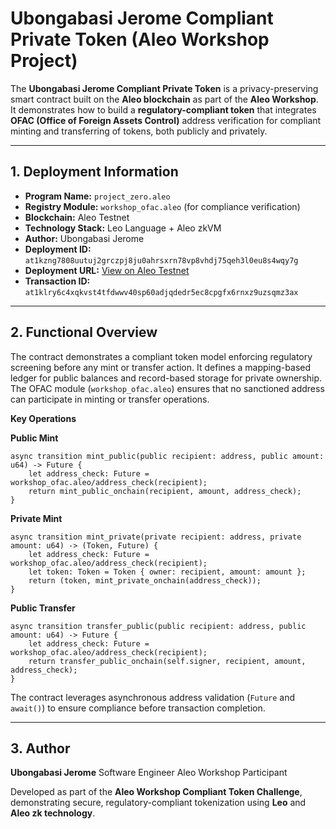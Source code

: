# Ubongabasi Jerome Compliant Private Token (Aleo Workshop Project)

The **Ubongabasi Jerome Compliant Private Token** is a privacy-preserving smart contract built on the **Aleo blockchain** as part of the **Aleo Workshop**.
It demonstrates how to build a **regulatory-compliant token** that integrates **OFAC (Office of Foreign Assets Control)** address verification for compliant minting and transferring of tokens, both publicly and privately.

---

## 1. Deployment Information

* **Program Name:** `project_zero.aleo`
* **Registry Module:** `workshop_ofac.aleo` (for compliance verification)
* **Blockchain:** Aleo Testnet
* **Technology Stack:** Leo Language + Aleo zkVM
* **Author:** Ubongabasi Jerome
* **Deployment ID:** `at1kzng7808uutuj2grczpj8ju0ahrsxrn78vp8vhdj75qeh3l0eu8s4wqy7g`
* **Deployment URL:** [View on Aleo Testnet](https://testnet.aleoscan.io/program?id=project_zero.aleo)
* **Transaction ID:** `at1klry6c4xqkvst4tfdwwv40sp60adjqdedr5ec8cpgfx6rnxz9uzsqmz3ax`

---

## 2. Functional Overview

The contract demonstrates a compliant token model enforcing regulatory screening before any mint or transfer action. It defines a mapping-based ledger for public balances and record-based storage for private ownership. The OFAC module (`workshop_ofac.aleo`) ensures that no sanctioned address can participate in minting or transfer operations.

**Key Operations**

**Public Mint**

```leo
async transition mint_public(public recipient: address, public amount: u64) -> Future {
    let address_check: Future = workshop_ofac.aleo/address_check(recipient);
    return mint_public_onchain(recipient, amount, address_check);
}
```

**Private Mint**

```leo
async transition mint_private(private recipient: address, private amount: u64) -> (Token, Future) {
    let address_check: Future = workshop_ofac.aleo/address_check(recipient);
    let token: Token = Token { owner: recipient, amount: amount };
    return (token, mint_private_onchain(address_check));
}
```

**Public Transfer**

```leo
async transition transfer_public(public recipient: address, public amount: u64) -> Future {
    let address_check: Future = workshop_ofac.aleo/address_check(recipient);
    return transfer_public_onchain(self.signer, recipient, amount, address_check);
}
```

The contract leverages asynchronous address validation (`Future` and `await()`) to ensure compliance before transaction completion.

---

## 3. Author

**Ubongabasi Jerome**
Software Engineer
Aleo Workshop Participant

Developed as part of the **Aleo Workshop Compliant Token Challenge**, demonstrating secure, regulatory-compliant tokenization using **Leo** and **Aleo zk technology**.
